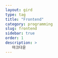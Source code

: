 ```yaml
---
layout: gird
type: tag
title: "Frontend"
category: programming
slug: frontend
sidebar: true
order: 1
description: >
   마크다운
---
```


